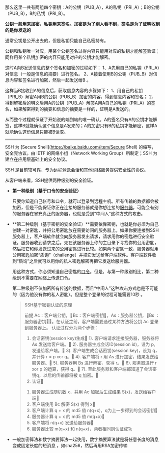 那么这里一共有两组四个密钥：A的公钥（PUB_A），A的私钥（PRI_A）；B的公钥（PUB_B），B的私钥（PRI_B）。

**公钥一般用来加密，私钥用来签名。加密是为了别人看不到，签名是为了证明收到的是你发送的**

通常公钥是公开出去的，但是私钥只能自己私密持有。

公钥和私钥唯一对应，用某个公钥签名过得内容只能用对应的私钥才能解签验证；同样用某个私钥加密的内容只能用对应的公钥才能解密。

这时A向B发送信息的整个签名和加密的过程如下：
1、A先用自己的私钥（PRI_A）对信息（一般是信息的摘要）进行签名。
2、A接着使用B的公钥（PUB_B）对信息内容和签名进行加密，然后一起发送给B 。

这样当B接收到A的信息后，获取信息内容的步骤如下：
1、用自己的私钥（PRI_B）解密A用B的公钥（PUB_B）加密的内容，得到信息内容和签名；
2、得到解密后的明文后用A的公钥（PUB_A）解签A用A自己的私钥（PRI_A）的签名，如果解密得到的摘要和信息的摘要是一样的，证明是A发送的。

从而整个过程就保证了开始说的端到端的唯一确认。A的签名只有A的公钥才能解签，这样B就能确认这个信息是A发来的；A的加密只有B的私钥才能解密，这样A就能确认这份信息只能被B读取。

---

SSH 为 [Secure Shell](https://baike.baidu.com/item/Secure Shell) 的缩写，安全壳协议。由 IETF 的网络小组（Network Working Group）所制定；SSH 为建立在应用层基础上的安全协议。

SSH 是目前较可靠，专为[远程登录](https://baike.baidu.com/item/远程登录/1071998)会话和其他网络服务提供安全性的协议。

从客户端来看，SSH提供两种级别的安全验证。

- **第一种级别（基于口令的安全验证）**

  只要你知道自己帐号和口令，就可以登录到远程主机。所有传输的数据都会被加密，但是不能保证你正在连接的服务器就是你想连接的[服务器](https://baike.baidu.com/item/服务器)。可能会有别的服务器在冒充真正的服务器，也就是受到“中间人”这种方式的攻击。

- **第二种级别（基于密钥的安全验证）**需要依靠密钥，也就是你必须为自己创建一对密匙，并把公用密匙放在需要访问的服务器上。如果你要连接到SSH服务器上，客户端软件就会向服务器发出请求，请求用你的密匙进行安全验证。服务器收到请求之后，先在该服务器上你的主目录下寻找你的公用密匙，然后把它和你发送过来的公用密匙进行比较。如果两个密匙一致，服务器就用公用密匙加密“质询”（challenge）并把它发送给客户端软件。客户端软件收到“质询”之后就可以用你的私人密匙解密再把它发送给服务器。

  用这种方式，你必须知道自己密匙的[口令](https://baike.baidu.com/item/口令)。但是，与第一种级别相比，第二种级别不需要在网络上传送口令。

  第二种级别不仅加密所有传送的数据，而且“中间人”这种攻击方式也是不可能的（因为他没有你的私人密匙）。但是整个登录的过程可能需要10秒  。

  >SSH基于密钥认证的原理
  >
  >前提 
  >Ac：客户端公钥，Bc：客户端密钥，As：服务器公钥，Bs ：服务器密钥。在认证之前，客户端需要通过某种方法将公钥 Ac 登录到服务器上。 
  >认证过程分为两个步骤： 
  >1. 会话密钥(session key)生成 
  >1). 客户端请求连接服务器，服务器将 As 发送给客户端。 
  >2). 服务器生成会话ID(session id)，设为 p，发送给客户端。 
  >3). 客户端生成会话密钥(session key)，设为 q，并计算 r = p xor q。 
  >4). 客户端将 r 用 As 进行加密，结果发送给服务器。 
  >5). 服务器用 Bs 进行解密，获得 r。 
  >6). 服务器进行 r xor p 的运算，获得 q。 
  >7). 至此服务器和客户端都知道了会话密钥q，以后的传输都将被 q 加密。 
  >2. 认证 
  >1) 服务器生成随机数 x，并用 Ac 加密后生成结果 S(x)，发送给客户端 
  >2) 客户端使用 Bc 解密 S(x) 得到 x 
  >3) 客户端计算 q + x 的 md5 值 n(q+x)，q为上一步得到的会话密钥 
  >4) 服务器计算 q + x 的 md5 值 m(q+x) 
  >5) 客户端将 n(q+x) 发送给服务器 
  >6) 服务器比较 m(q+x) 和 n(q+x)，两者相同则认证成功
  
- 一般加密算法和数字摘要算法一起使用，数字摘要算法就是将任意长度的消息变成固定长度的短消息 ，如sha256，然后再用RSA加密传输